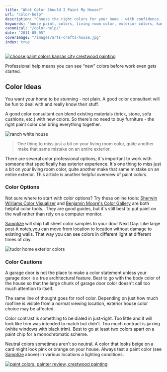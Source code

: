 ```yaml
---
title: "What Color Should I Paint My House?"
url: "color-help"
description: "Choose the right colors for your home - with confidence. The right resources make it easy."
keywords: "house paint, colors, living room color, exterior colors, kansas city, crestwood painting"
canonical: "/color-help/"
date: "2011-05-05"
coverImage: "/images/arts-crafts-house.jpg"
index: true
---
```


[![choose paint colors kansas city crestwood painting](/images/house-shingle-gable.webp)](/images/house-shingle-gable.webp)

Professional help means you can see “new” colors before work even gets started.

## Color Ideas

You want your home to be stunning - not plain. A good color consultant will be fun to deal with and really know their stuff.

A good color consultant can blend existing materials (brick, stone, sofa cushions, etc.) with new colors. So there's no need to buy furniture - the right paint color can bring everything together.

![ranch white house](/images/exterior/ranch-white.jpg)

> One thing to miss just a bit on your living room color, quite another make that same mistake on an entire exterior.

There are several color professional options; it's important to work with someone that specifically has exterior experience. It's one thing to miss just a bit on your living room color, quite another make that same mistake on an entire exterior. This article is another helpful overview of paint colors.

### Color Options

Not sure where to start with color options? Try these online tools: [Sherwin Williams Color Visualizer](https://www.sherwin-williams.com/visualizer#/active/default) and [Benjamin Moore's Color Gallery](https://www.benjaminmoore.com/en-us/paint-colors) are both helpful color tools.  They are good guides, but it's still best to put paint on the wall rather than rely on a computer monitor.

[Samplize](https://shop.samplize.com/?rfsn=6449081.224142&utm_source=refersion&utm_medium=affiliate&utm_campaign=6449081.224142) will ship full sheet color samples to your door Next Day. Like large post-it notes,you can move from location to location without damage to existing walls. That way you can see colors in different light at different times of day.

![tudor home exterior colors](/images/exterior/tudor-brick.jpg)

### Color Cautions

A garage door is not the place to make a color statement unless your garage door is a true architectural feature. Best to go with the body color of the house so that the large chunk of garage door color doesn't call too much attention to itself.

The same line of thought goes for roof color. Depending on just how much roofline is visible from a normal viewing location, exterior house color choice may be affected.

Color contrast is something to be dialed in just-right. Too little and it will look like trim was intended to match but didn't. Too much contract is jarring (white windows with black trim). Best to go at least two colors apart on a paint chip for a monochromatic scheme.

Neutral colors sometimes aren't so neutral. A color that looks beige on a card might look pink or orange on your house. Always test a paint color (see [Samplize](https://shop.samplize.com/?rfsn=6449081.224142&utm_source=refersion&utm_medium=affiliate&utm_campaign=6449081.224142) above) in various locations a lighting conditions.

[![paint colors, painter review, crestwood painting](/images/r09-5-tonyl.webp)](/reviews/)
